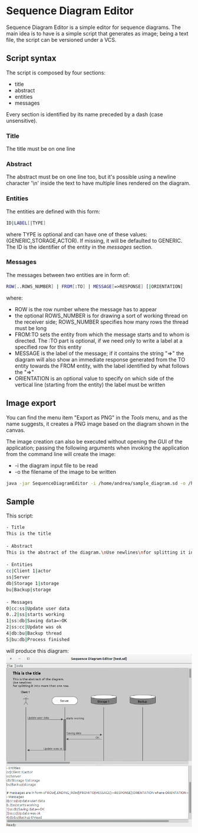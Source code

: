# Sequence Diagram Editor
Sequence Diagram Editor is a simple editor for sequence diagrams. The main idea is to have is a simple script that generates as image; being a text file, the script can be versioned under a VCS.

## Script syntax
 
The script is composed by four sections:
* title
* abstract
* entities
* messages

Every section is identified by its name preceded by a dash (case unsensitive).

### Title
The title must be on one line

### Abstract
The abstract must be on one line too, but it's possible using a newline character '\n' inside the text to have multiple lines rendered on the diagram.

### Entities
The entities are defined with this form:
```sh
ID|LABEL[|TYPE]
```
where TYPE is optional and can have one of these values: (GENERIC,STORAGE,ACTOR). If missing, it will be defaulted to GENERIC. The ID is the identifier of the entity in the *messages* section.

### Messages
The messages between two entities are in form of:
```sh
ROW[..ROWS_NUMBER] | FROM[:TO] | MESSAGE[=>RESPONSE] [|ORIENTATION]
```
where:
* ROW is the row number where the message has to appear
* the optional ROWS_NUMBER is for drawing a sort of working thread on the receiver side; ROWS_NUMBER specifies how many rows the thread must be long
* FROM:TO sets the entity from which the message starts and to whom is directed. The :TO part is optional, if we need only to write a label at a specified row for this entity
* MESSAGE is the label of the message; if it contains the string "=>" the diagram will also show an immediate response generated from the TO entity towards the FROM entity, with the label identified by what follows the "=>"
* ORIENTATION is an optional value to specify on which side of the vertical line (starting from the entity) the label must be written

## Image export
You can find the menu item "Export as PNG" in the *Tools* menu, and as the name suggests, it creates a PNG image based on the diagram shown in the canvas.

The image creation can also be executed without opening the GUI of the application; passing the following arguments when invoking the application from the command line will create the image:
* -i the diagram input file to be read
* -o the filename of the image to be written

```sh
java -jar SequenceDiagramEditor -i /home/andrea/sample_diagram.sd -o /home/andrea/diagram.png
```

## Sample

This script:
```sh
- Title
This is the title 

- Abstract
This is the abstract of the diagram.\nUse newlines\nfor splitting it into more than one row.

- Entities
cc|Client 1|actor
ss|Server
db|Storage 1|storage
bu|Backup|storage

- Messages
0|cc:ss|Update user data
0..2|ss|starts working
1|ss:db|Saving data=>OK
2|ss:cc|Update was ok
4|db:bu|Backup thread
5|bu:db|Process finished
```
will produce this diagram:
![Sequence Diagram Editor screenshot](https://raw.githubusercontent.com/andreaiacono/andreaiacono.github.io/master/img/SequenceDiagramEditor.png)
